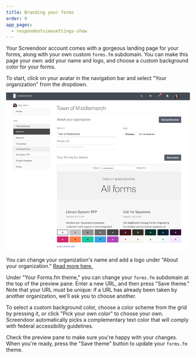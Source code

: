 ```yaml
---
title: Branding your forms
order: 9
app_pages:
  - respondentviewsettings-show
---
```



Your Screendoor account comes with a gorgeous landing page for your forms, along with your own custom `forms.fm` subdomain. You can make this page your own: add your name and logo, and choose a custom background color for your forms.

To start, click on your avatar in the navigation bar and select "Your organization" from the dropdown.

![Adding custom branding to your forms.](../images/organization_settings.png)

You can change your organization's name and add a logo under "About your organization." [Read more here.](../your_account/organization_settings.html)

Under "Your Forms.fm theme," you can change your `forms.fm` subdomain at the top of the preview pane. Enter a new URL, and then press "Save theme." Note that your URL must be unique: if a URL has already been taken by another organization, we'll ask you to choose another.

To select a custom background color, choose a color scheme from the grid by pressing it, or click "Pick your own color" to choose your own. Screendoor automatically picks a complementary text color that will comply with federal accessibility guidelines.

Check the preview pane to make sure you're happy with your changes. When you're ready, press the "Save theme" button to update your `forms.fm` theme.

